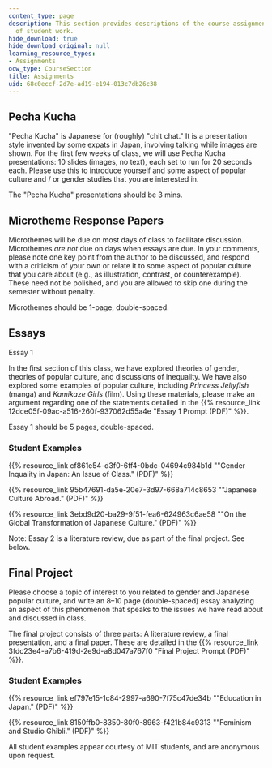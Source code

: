 ```yaml
---
content_type: page
description: This section provides descriptions of the course assignments and examples
  of student work.
hide_download: true
hide_download_original: null
learning_resource_types:
- Assignments
ocw_type: CourseSection
title: Assignments
uid: 68c0eccf-2d7e-ad19-e194-013c7db26c38
---
```


Pecha Kucha
-----------

"Pecha Kucha" is Japanese for (roughly) "chit chat." It is a presentation style invented by some expats in Japan, involving talking while images are shown. For the first few weeks of class, we will use Pecha Kucha presentations: 10 slides (images, no text), each set to run for 20 seconds each. Please use this to introduce yourself and some aspect of popular culture and / or gender studies that you are interested in.

The "Pecha Kucha" presentations should be 3 mins.

Microtheme Response Papers
--------------------------

Microthemes will be due on most days of class to facilitate discussion. Microthemes _are not_ due on days when essays are due. In your comments, please note one key point from the author to be discussed, and respond with a criticism of your own or relate it to some aspect of popular culture that you care about (e.g., as illustration, contrast, or counterexample). These need not be polished, and you are allowed to skip one during the semester without penalty.

Microthemes should be 1-page, double-spaced.

Essays
------

Essay 1

In the first section of this class, we have explored theories of gender, theories of popular culture, and discussions of inequality. We have also explored some examples of popular culture, including _Princess Jellyfish_ (manga) and _Kamikaze Girls_ (film). Using these materials, please make an argument regarding one of the statements detailed in the {{% resource_link 12dce05f-09ac-a516-260f-937062d55a4e "Essay 1 Prompt (PDF)" %}}.

Essay 1 should be 5 pages, double-spaced.

### Student Examples

{{% resource_link cf861e54-d3f0-6ff4-0bdc-04694c984b1d "\"Gender Inquality in Japan: An Issue of Class.\" (PDF)" %}}

{{% resource_link 95b47691-da5e-20e7-3d97-668a714c8653 "\"Japanese Culture Abroad.\" (PDF)" %}}

{{% resource_link 3ebd9d20-ba29-9f51-fea6-624963c6ae58 "\"On the Global Transformation of Japanese Culture.\" (PDF)" %}}

Note: Essay 2 is a literature review, due as part of the final project. See below.

Final Project
-------------

Please choose a topic of interest to you related to gender and Japanese popular culture, and write an 8–10 page (double-spaced) essay analyzing an aspect of this phenomenon that speaks to the issues we have read about and discussed in class.

The final project consists of three parts: A literature review, a final presentation, and a final paper. These are detailed in the {{% resource_link 3fdc23e4-a7b6-419d-2e9d-a8d047a767f0 "Final Project Prompt (PDF)" %}}.

### Student Examples

{{% resource_link ef797e15-1c84-2997-a690-7f75c47de34b "\"Education in Japan.\" (PDF)" %}}

{{% resource_link 8150ffb0-8350-80f0-8963-f421b84c9313 "\"Feminism and Studio Ghibli.\" (PDF)" %}}

All student examples appear courtesy of MIT students, and are anonymous upon request.